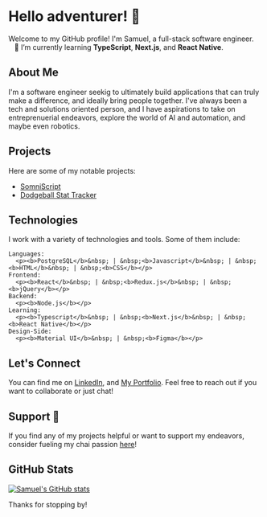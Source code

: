 
# Hello adventurer! 👋

Welcome to my GitHub profile! I'm Samuel, a full-stack software engineer.
&nbsp;&nbsp;&nbsp;🌱 I’m currently learning **TypeScript**, **Next.js**, and **React Native**.

## About Me
I'm a software engineer seekig to ultimately build applications that can truly make a difference, and ideally bring people together. I've always been a tech and solutions oriented person, and I have aspirations to take on entreprenuerial endeavors, explore the world of AI and automation, and maybe even robotics.

## Projects
Here are some of my notable projects:
- [SomniScript](https://github.com/Samueltaneously/prime-solo-project)
- [Dodgeball Stat Tracker](https://github.com/willbuck/dodgeball-stat-tracker)

## Technologies
I work with a variety of technologies and tools. Some of them include:

```
Languages:
  <p><b>PostgreSQL</b>&nbsp; | &nbsp;<b>Javascript</b>&nbsp; | &nbsp;<b>HTML</b>&nbsp; | &nbsp;<b>CSS</b></p>
Frontend:
  <p><b>React</b>&nbsp; | &nbsp;<b>Redux.js</b>&nbsp; | &nbsp;<b>jQuery</b></p>
Backend:
  <p><b>Node.js</b></p>
Learning:
  <p><b>Typescript</b>&nbsp; | &nbsp;<b>Next.js</b>&nbsp; | &nbsp;<b>React Native</b></p>
Design-Side: 
  <p><b>Material UI</b>&nbsp; | &nbsp;<b>Figma</b></p>
```

## Let's Connect
You can find me on [LinkedIn](https://www.linkedin.com/in/samuelhnelson/), and [My Portfolio](https://samueltaneously.github.io/). Feel free to reach out if you want to collaborate or just chat!

## Support 🚀
If you find any of my projects helpful or want to support my endeavors, consider fueling my chai passion [here](https://www.buymeacoffee.com/samueltaneously)!

## GitHub Stats
[![Samuel's GitHub stats](https://github-readme-stats.vercel.app/api?username=Samueltaneously)](https://github.com/Samueltaneously)

Thanks for stopping by!
